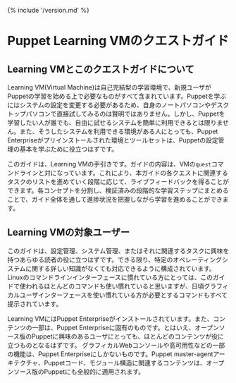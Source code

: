 {% include '/version.md' %}

# Puppet Learning VMのクエストガイド

## Learning VMとこのクエストガイドについて

Learning VM(Virtual Machine)は自己完結型の学習環境で、新規ユーザがPuppetの学習を始める上で必要なものがすべて含まれています。Puppetを学ぶにはシステムの設定を変更する必要があるため、自身のノートパソコンやデスクトップパソコンで直接試してみるのは賢明ではありません。しかし、Puppetを学習したい人が誰でも、自由に試せるシステムを簡単に利用できるとは限りません。また、そうしたシステムを利用できる環境がある人にとっても、Puppet Enterpriseがプリインストールされた環境とツールセットは、Puppetの設定管理の基本を学ぶために役立つはずです。

このガイドは、Learning VMの手引きです。ガイドの内容は、VMの`quest`コマンドラインと対になっています。これにより、本ガイドの各クエストに関連するタスクのリストを進めていく段階に応じて、ライブフィードバックを得ることができます。各コンセプトを分割し、検証済みの段階的な学習ステップにまとめることで、ガイド全体を通して進捗状況を把握しながら学習を進めることができます。

## Learning VMの対象ユーザー

このガイドは、設定管理、システム管理、またはそれに関連するタスクに興味を持つあらゆる読者の役に立つはずです。できる限り、特定のオペレーティングシステムに関する詳しい知識がなくても対応できるように構成されています。Linuxのコマンドラインインターフェースに慣れている方にとっては、このガイドで使われるほとんどのコマンドも使い慣れていると思いますが、日頃グラフィカルユーザインターフェースを使い慣れている方が必要とするコマンドもすべて提示されています。

Learning VMにはPuppet Enterpriseがインストールされています。また、コンテンツの一部は、Puppet Enterpriseに固有のものです。とはいえ、オープンソース版のPuppetに興味のあるユーザにとっても、ほとんどのコンテンツが役に立つものとなるはずです。 グラフィカルWebコンソールや高可用性などの一部の機能は、Puppet Enterpriseにしかないものです。Puppet master-agentアーキテクチャ、Puppetコード、モジュール構造に関連するコンテンツは、オープンソース版のPuppetにも全般的に適用されます。
